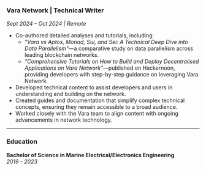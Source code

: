 
### Vara Network | Technical Writer  
*Sept 2024 - Oct 2024 | Remote*

- Co-authored detailed analyses and tutorials, including:
  - _"Vara vs Aptos, Monad, Sui, and Sei: A Technical Deep Dive into Data Parallelism"_—a comparative study on data parallelism across leading blockchain networks.
  - _"Comprehensive Tutorials on How to Build and Deploy Decentralised Applications on Vara Network"_—published on Hackernoon, providing developers with step-by-step guidance on leveraging Vara Network.
- Developed technical content to assist developers and users in understanding and building on the network.
- Created guides and documentation that simplify complex technical concepts, ensuring they remain accessible to a broad audience.
- Worked closely with the Vara team to align content with ongoing advancements in network technology.

---
### Education

**Bachelor of Science in Marine Electrical/Electronics Engineering**  
*2019 - 2023*
